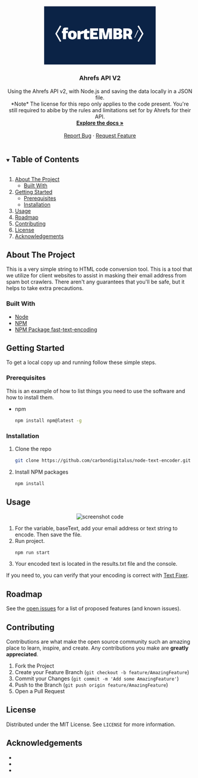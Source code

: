 <!--
*** Thanks for checking out the Best-README-Template. If you have a suggestion
*** that would make this better, please fork the repo and create a pull request
*** or simply open an issue with the tag "enhancement".
*** Thanks again! Now go create something AMAZING! :D
***
***
***
*** To avoid retyping too much info. Do a search and replace for the following:
*** carbondigitalus, node-text-encoder, carbondigitalus, email, project_title, project_description
-->

<!-- PROJECT SHIELDS -->
<!--
*** I'm using markdown "reference style" links for readability.
*** Reference links are enclosed in brackets [ ] instead of parentheses ( ).
*** See the bottom of this document for the declaration of the reference variables
*** for contributors-url, forks-url, etc. This is an optional, concise syntax you may use.
*** https://www.markdownguide.org/basic-syntax/#reference-style-links
-->

<!-- [![Contributors][contributors-shield]][contributors-url]
[![Forks][forks-shield]][forks-url]
[![Stargazers][stars-shield]][stars-url]
[![Issues][issues-shield]][issues-url]
[![MIT License][license-shield]][license-url] -->

<!-- PROJECT LOGO -->
<br />
<p align="center">
  <a href="https://github.com/fortembr/ahrefs-api-v2">
    <img src="images/logo.png" alt="Logo" width="300" height="">
  </a>

  <h3 align="center">Ahrefs API V2</h3>

  <p align="center">
    Using the Ahrefs API v2, with Node.js and saving the data locally in a JSON file.
    <br />
    *Note* The license for this repo only applies to the code present. You're still required to abibe by the rules and limitations set for by Ahrefs for their API. 
    <br />
    <a href="https://github.com/carbondigitalus/node-text-encoder"><strong>Explore the docs »</strong></a>
    <br />
    <br />
    <a href="https://github.com/carbondigitalus/node-text-encoder/issues">Report Bug</a>
    ·
    <a href="https://github.com/carbondigitalus/node-text-encoder/issues">Request Feature</a>
  </p>
</p>

<!-- TABLE OF CONTENTS -->
<details open="open">
  <summary><h2 style="display: inline-block">Table of Contents</h2></summary>
  <ol>
    <li>
      <a href="#about-the-project">About The Project</a>
      <ul>
        <li><a href="#built-with">Built With</a></li>
      </ul>
    </li>
    <li>
      <a href="#getting-started">Getting Started</a>
      <ul>
        <li><a href="#prerequisites">Prerequisites</a></li>
        <li><a href="#installation">Installation</a></li>
      </ul>
    </li>
    <li><a href="#usage">Usage</a></li>
    <li><a href="#roadmap">Roadmap</a></li>
    <li><a href="#contributing">Contributing</a></li>
    <li><a href="#license">License</a></li>
    <li><a href="#acknowledgements">Acknowledgements</a></li>
  </ol>
</details>

<!-- ABOUT THE PROJECT -->

## About The Project

This is a very simple string to HTML code conversion tool. This is a tool that we utilize for client websites to assist in masking their email address from spam bot crawlers. There aren't any guarantees that you'll be safe, but it helps to take extra precautions.

### Built With

- [Node](https://nodejs.org)
- [NPM](https://www.npmjs.com/)
- [NPM Package fast-text-encoding](https://www.npmjs.com/package/fast-text-encoding)

<!-- GETTING STARTED -->

## Getting Started

To get a local copy up and running follow these simple steps.

### Prerequisites

This is an example of how to list things you need to use the software and how to install them.

- npm
  ```sh
  npm install npm@latest -g
  ```

### Installation

1. Clone the repo
   ```sh
   git clone https://github.com/carbondigitalus/node-text-encoder.git
   ```
2. Install NPM packages
   ```sh
   npm install
   ```

<!-- USAGE EXAMPLES -->

## Usage

<p align="center">
  <img src="images/screenshot-variable.png" alt="screenshot code" width="300">
</p>

1. For the variable, baseText, add your email address or text string to encode. Then save the file.
2. Run project.
   ```sh
   npm run start
   ```
3. Your encoded text is located in the results.txt file and the console.

If you need to, you can verify that your encoding is correct with [Text Fixer](https://www.textfixer.com/html/html-to-text.php).

<!-- ROADMAP -->

## Roadmap

See the [open issues](https://github.com/carbondigitalus/node-text-encoder/issues) for a list of proposed features (and known issues).

<!-- CONTRIBUTING -->

## Contributing

Contributions are what make the open source community such an amazing place to learn, inspire, and create. Any contributions you make are **greatly appreciated**.

1. Fork the Project
2. Create your Feature Branch (`git checkout -b feature/AmazingFeature`)
3. Commit your Changes (`git commit -m 'Add some AmazingFeature'`)
4. Push to the Branch (`git push origin feature/AmazingFeature`)
5. Open a Pull Request

<!-- LICENSE -->

## License

Distributed under the MIT License. See `LICENSE` for more information.

<!-- ACKNOWLEDGEMENTS -->

## Acknowledgements

- []()
- []()
- []()

<!-- MARKDOWN LINKS & IMAGES -->
<!-- https://www.markdownguide.org/basic-syntax/#reference-style-links -->

[contributors-shield]: https://img.shields.io/github/contributors/fortembr/repo.svg?style=for-the-badge
[contributors-url]: https://github.com/fortembr/ahrefs-api-v2/graphs/contributors
[forks-shield]: https://img.shields.io/github/forks/fortembr/repo.svg?style=for-the-badge
[forks-url]: https://github.com/fortembr/ahrefs-api-v2/network/members
[stars-shield]: https://img.shields.io/github/stars/fortembr/repo.svg?style=for-the-badge
[stars-url]: https://github.com/fortembr/ahrefs-api-v2/stargazers
[issues-shield]: https://img.shields.io/github/issues/fortembr/repo.svg?style=for-the-badge
[issues-url]: https://github.com/fortembr/ahrefs-api-v2/issues
[license-shield]: https://img.shields.io/github/license/fortembr/repo.svg?style=for-the-badge
[license-url]: https://github.com/fortembr/ahrefs-api-v2/blob/main/LICENSE
[linkedin-shield]: https://img.shields.io/badge/-LinkedIn-black.svg?style=for-the-badge&logo=linkedin&colorB=555
[linkedin-url]: https://linkedin.com/in/carbondigitalus
